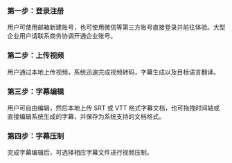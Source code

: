 ### 第一步：登录注册
用户可使用邮箱新建账号，也可使用微信等第三方账号直接登录并前往体验。大型企业用户请联系商务协调开通企业账号。

### 第二步：上传视频
用户通过本地上传视频，系统迅速完成视频转码，字幕生成以及目标语言翻译。

### 第三步：字幕编辑
用户可自由编辑，然后本地上传 SRT 或 VTT 格式字幕文档，也可拖拽时间轴或直接编辑系统生成的字幕，并保存为系统支持的文档格式。

### 第四步：字幕压制
完成字幕编辑后，可选择相应字幕文件进行视频压制。
